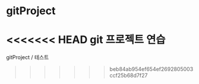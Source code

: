 # gitProject
<<<<<<< HEAD
git 프로젝트 연습
=======
gitProject / 테스트
>>>>>>> beb84ab954ef654ef2692805003ccf25b68d7f27
